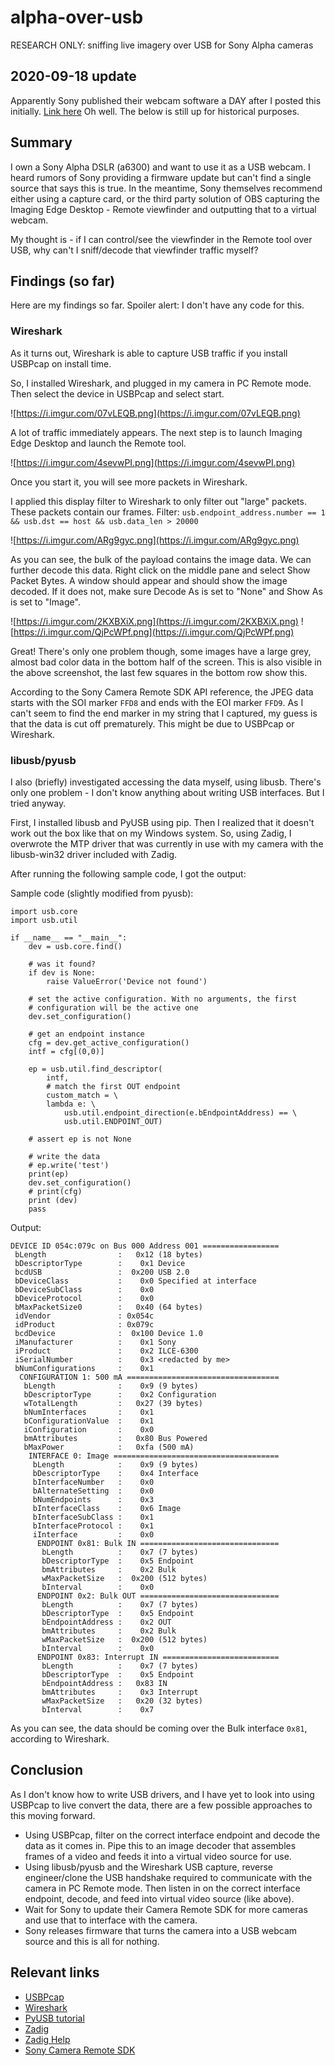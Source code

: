 # alpha-over-usb
RESEARCH ONLY: sniffing live imagery over USB for Sony Alpha cameras

## 2020-09-18 update
Apparently Sony published their webcam software a DAY after I posted this initially. [Link here](https://support.d-imaging.sony.co.jp/app/webcam/l/download/index.php) Oh well. The below is still up for historical purposes.

## Summary
I own a Sony Alpha DSLR (a6300) and want to use it as a USB webcam. I heard rumors of Sony providing a firmware update but can't find a single source that says this is true. In the meantime, Sony themselves recommend either using a capture card, or the third party solution of OBS capturing the Imaging Edge Desktop - Remote viewfinder and outputting that to a virtual webcam.

My thought is - if I can control/see the viewfinder in the Remote tool over USB, why can't I sniff/decode that viewfinder traffic myself?

## Findings (so far)

Here are my findings so far. Spoiler alert: I don't have any code for this.

### Wireshark
As it turns out, Wireshark is able to capture USB traffic if you install USBPcap on install time.

So, I installed Wireshark, and plugged in my camera in PC Remote mode. Then select the device in USBPcap and select start.

![https://i.imgur.com/07vLEQB.png](https://i.imgur.com/07vLEQB.png)

A lot of traffic immediately appears. The next step is to launch Imaging Edge Desktop and launch the Remote tool.

![https://i.imgur.com/4sevwPI.png](https://i.imgur.com/4sevwPI.png)

Once you start it, you will see more packets in Wireshark.

I applied this display filter to Wireshark to only filter out "large" packets. These packets contain our frames.
Filter: `usb.endpoint_address.number == 1 && usb.dst == host && usb.data_len > 20000`

![https://i.imgur.com/ARg9gyc.png](https://i.imgur.com/ARg9gyc.png)

As you can see, the bulk of the payload contains the image data. We can further decode this data.
Right click on the middle pane and select Show Packet Bytes. A window should appear and should show the image decoded. If it does not, make sure Decode As is set to "None" and Show As is set to "Image".

![https://i.imgur.com/2KXBXiX.png](https://i.imgur.com/2KXBXiX.png)
![https://i.imgur.com/QjPcWPf.png](https://i.imgur.com/QjPcWPf.png)

Great! There's only one problem though, some images have a large grey, almost bad color data in the bottom half of the screen. This is also visible in the above screenshot, the last few squares in the bottom row show this.

According to the Sony Camera Remote SDK API reference, the JPEG data starts with the SOI marker `FFD8` and ends with the EOI marker `FFD9`. As I can't seem to find the end marker in my string that I captured, my guess is that the data is cut off prematurely. This might be due to USBPcap or Wireshark.

### libusb/pyusb

I also (briefly) investigated accessing the data myself, using libusb. There's only one problem - I don't know anything about writing USB interfaces. But I tried anyway.

First, I installed libusb and PyUSB using pip. Then I realized that it doesn't work out the box like that on my Windows system. So, using Zadig, I overwrote the MTP driver that was currently in use with my camera with the libusb-win32 driver included with Zadig.

After running the following sample code, I got the output:

Sample code (slightly modified from pyusb):
```
import usb.core
import usb.util

if __name__ == "__main__":
    dev = usb.core.find()

    # was it found?
    if dev is None:
        raise ValueError('Device not found')

    # set the active configuration. With no arguments, the first
    # configuration will be the active one
    dev.set_configuration()

    # get an endpoint instance
    cfg = dev.get_active_configuration()
    intf = cfg[(0,0)]

    ep = usb.util.find_descriptor(
        intf,
        # match the first OUT endpoint
        custom_match = \
        lambda e: \
            usb.util.endpoint_direction(e.bEndpointAddress) == \
            usb.util.ENDPOINT_OUT)

    # assert ep is not None

    # write the data
    # ep.write('test')
    print(ep)
    dev.set_configuration()
    # print(cfg)
    print (dev)
    pass
```
    
Output:
```
DEVICE ID 054c:079c on Bus 000 Address 001 =================
 bLength                :   0x12 (18 bytes)
 bDescriptorType        :    0x1 Device
 bcdUSB                 :  0x200 USB 2.0
 bDeviceClass           :    0x0 Specified at interface
 bDeviceSubClass        :    0x0
 bDeviceProtocol        :    0x0
 bMaxPacketSize0        :   0x40 (64 bytes)
 idVendor               : 0x054c
 idProduct              : 0x079c
 bcdDevice              :  0x100 Device 1.0
 iManufacturer          :    0x1 Sony
 iProduct               :    0x2 ILCE-6300
 iSerialNumber          :    0x3 <redacted by me>
 bNumConfigurations     :    0x1
  CONFIGURATION 1: 500 mA ==================================
   bLength              :    0x9 (9 bytes)
   bDescriptorType      :    0x2 Configuration
   wTotalLength         :   0x27 (39 bytes)
   bNumInterfaces       :    0x1
   bConfigurationValue  :    0x1
   iConfiguration       :    0x0
   bmAttributes         :   0x80 Bus Powered
   bMaxPower            :   0xfa (500 mA)
    INTERFACE 0: Image =====================================
     bLength            :    0x9 (9 bytes)
     bDescriptorType    :    0x4 Interface
     bInterfaceNumber   :    0x0
     bAlternateSetting  :    0x0
     bNumEndpoints      :    0x3
     bInterfaceClass    :    0x6 Image
     bInterfaceSubClass :    0x1
     bInterfaceProtocol :    0x1
     iInterface         :    0x0
      ENDPOINT 0x81: Bulk IN ===============================
       bLength          :    0x7 (7 bytes)
       bDescriptorType  :    0x5 Endpoint
       bmAttributes     :    0x2 Bulk
       wMaxPacketSize   :  0x200 (512 bytes)
       bInterval        :    0x0
      ENDPOINT 0x2: Bulk OUT ===============================
       bLength          :    0x7 (7 bytes)
       bDescriptorType  :    0x5 Endpoint
       bEndpointAddress :    0x2 OUT
       bmAttributes     :    0x2 Bulk
       wMaxPacketSize   :  0x200 (512 bytes)
       bInterval        :    0x0
      ENDPOINT 0x83: Interrupt IN ==========================
       bLength          :    0x7 (7 bytes)
       bDescriptorType  :    0x5 Endpoint
       bEndpointAddress :   0x83 IN
       bmAttributes     :    0x3 Interrupt
       wMaxPacketSize   :   0x20 (32 bytes)
       bInterval        :    0x7
```

As you can see, the data should be coming over the Bulk interface `0x81`, according to Wireshark.

## Conclusion

As I don't know how to write USB drivers, and I have yet to look into using USBPcap to live convert the data, there are a few possible approaches to this moving forward.

- Using USBPcap, filter on the correct interface endpoint and decode the data as it comes in. Pipe this to an image decoder that assembles frames of a video and feeds it into a virtual video source for use.
- Using libusb/pyusb and the Wireshark USB capture, reverse engineer/clone the USB handshake required to communicate with the camera in PC Remote mode. Then listen in on the correct interface endpoint, decode, and feed into virtual video source (like above).
- Wait for Sony to update their Camera Remote SDK for more cameras and use that to interface with the camera.
- Sony releases firmware that turns the camera into a USB webcam source and this is all for nothing.

## Relevant links
- [USBPcap](https://desowin.org/usbpcap/index.html)
- [Wireshark](https://wireshark.org)
- [PyUSB tutorial](https://github.com/pyusb/pyusb/blob/master/docs/tutorial.rst)
- [Zadig](https://zadig.akeo.ie/)
- [Zadig Help](https://github.com/pbatard/libwdi/wiki/FAQ#Help_Zadig_replaced_the_driver_for_the_wrong_device_How_do_I_restore_it)
- [Sony Camera Remote SDK](https://support.d-imaging.sony.co.jp/app/sdk/en/index.html)
